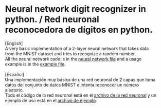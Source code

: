 <h1>Neural network digit recognizer in python. / Red neuronal reconocedora de dígitos en python.</h1>

[English]<br>
A very basic implementation of a 2-layer neural network that takes data from the MNIST dataset and tries to recognize a random number.
<br>
All the neural network code is in the [neural network file](https://github.com/aaaaitor/python-basic-digit-recognizer/blob/main/src/neural_network.py) and a usage example is in the [example file](https://github.com/aaaaitor/python-basic-digit-recognizer/blob/main/src/example.py).
<br><br>
[Español]<br>
Una implementación muy básica de una red neuronal de 2 capas que toma datos del conjunto de datos MNIST e intenta reconocer un número aleatorio.<br>
Todo el código de la red neuronal está en el [archivo de la red neuronal](https://github.com/aaaaitor/python-basic-digit-recognizer/blob/main/src/neural_network.py) y un ejemplo de uso está en el [archivo de ejemplo](https://github.com/aaaaitor/python-basic-digit-recognizer/blob/main/src/example.py).
